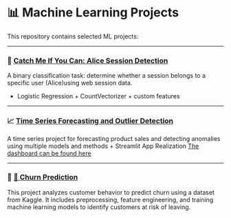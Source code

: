 # 📊 Machine Learning Projects

This repository contains selected ML projects:

---

### 🔐 [Catch Me If You Can: Alice Session Detection](./catch-me-if-you-can-alice)

A binary classification task: determine whether a session belongs to a specific user (Alice)using web session data.
- Logistic Regression + CountVectorizer + custom features 
---

### 📈 [Time Series Forecasting and Outlier Detection](./time_series)

A time series project for forecasting product sales and detecting anomalies using multiple models and methods + Streamlit App Realization 
[The dashboard can be found here](https://descriptionpy-mcdwm5mwhgdr8tchazudzo.streamlit.app/Prediction)

---

### 🔦 [🔦 Churn Prediction](./churn_prediction)
This project analyzes customer behavior to predict churn using a dataset from Kaggle. It includes preprocessing, feature engineering, and training machine learning models to identify customers at risk of leaving.